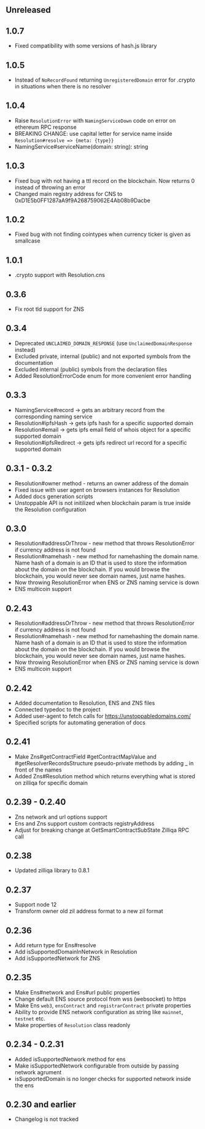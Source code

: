 ## Unreleased

## 1.0.7

* Fixed compatibility with some versions of hash.js library

## 1.0.5

* Instead of `NoRecordFound` returning `UnregisteredDomain` error for .crypto in situations when there is no resolver 

## 1.0.4

* Raise `ResolutionError` with `NamingServiceDown` code on error on ethereum RPC response
* BREAKING CHANGE: use capital letter for service name inside `Resolution#resolve => {meta: {type}}`
* NamingService#serviceName(domain: string): string

## 1.0.3

* Fixed bug with not having a ttl record on the blockchain. Now returns 0 instead of throwing an error
* Changed main registry address for CNS to 0xD1E5b0FF1287aA9f9A268759062E4Ab08b9Dacbe

## 1.0.2

* Fixed bug with not finding cointypes when currency ticker is given as smallcase

## 1.0.1

* .crypto support with Resolution.cns

## 0.3.6

* Fix root tld support for ZNS

## 0.3.4

* Deprecated `UNCLAIMED_DOMAIN_RESPONSE` (use `UnclaimedDomainResponse` instead) 
* Excluded private, internal (public) and not exported symbols from the documentation
* Excluded internal (public) symbols from the declaration files
* Added ResolutionErrorCode enum for more convenient error handling

## 0.3.3 

* NamingService#record -> gets an arbitrary record from the corresponding naming service
* Resolution#ipfsHash -> gets ipfs hash for a specific supported domain
* Resolution#email -> gets ipfs email field of whois object for a specific supported domain
* Resolution#ipfsRedirect -> gets ipfs redirect url record for a specific supported domain

## 0.3.1 - 0.3.2

* Resolution#owner method - returns an owner address of the domain
* Fixed issue with user agent on browsers instances for Resolution
* Added docs generation scripts
* Unstoppable API is not initilized when blockchain param is true inside the Resolution configuration


## 0.3.0
* Resolution#addressOrThrow - new method that throws ResolutionError if currency address is not found
* Resolution#namehash - new method for namehashing the domain name. Name hash of a domain is an ID that is used to store the information about the domain on the blockchain. If you would browse the blockchain, you would never see domain names, just name hashes.
* Now throwing ResolutionError when ENS or ZNS naming service is down
* ENS multicoin support

## 0.2.43
* Resolution#addressOrThrow - new method that throws ResolutionError if currency address is not found
* Resolution#namehash - new method for namehashing the domain name. Name hash of a domain is an ID that is used to store the information about the domain on the blockchain. If you would browse the blockchain, you would never see domain names, just name hashes.
* Now throwing ResolutionError when ENS or ZNS naming service is down
* ENS multicoin support

## 0.2.42
* Added documentation to Resolution, ENS and ZNS files
* Connected typedoc to the project
* Added user-agent to fetch calls for https://unstoppabledomains.com/
* Specified scripts for automating generation of docs

## 0.2.41

* Make Zns#getContractField #getContractMapValue and #getResolverRecordsStructure pseudo-private methods by adding _ in front of the names
* Added Zns#Resolution method which returns everything what is stored on zilliqa for specific domain

## 0.2.39 - 0.2.40

* Zns network and url options support
* Ens and Zns support custom contracts registryAddress
* Adjust for breaking change at GetSmartContractSubState Zilliqa RPC call

## 0.2.38

* Updated zilliqa library to 0.8.1

## 0.2.37

* Support node 12
* Transform owner old zil address format to a new zil format

## 0.2.36

* Add return type for Ens#resolve
* Add isSupportedDomainInNetwork in Resolution
* Add isSupportedNetwork for ZNS 


## 0.2.35

* Make Ens#network and Ens#url public properties
* Change default ENS source protocol from wss (websocket) to https
* Make Ens `web3`, `ensContract` and `registrarContract` private properties
* Ability to provide ENS network configuration as string like `mainnet`, `testnet` etc.
* Make properties of `Resolution` class readonly

## 0.2.34 - 0.2.31

* Added isSupportedNetwork method for ens
* Make isSupportedNetwork configurable from outside by passing network agrument
* isSupportedDomain is no longer checks for supported network inside the ens

## 0.2.30 and earlier

* Changelog is not tracked
